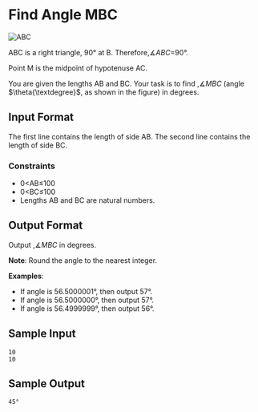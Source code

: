 # Find Angle MBC
![ABC](https://www.golinuxcloud.com/wp-content/uploads/find-angle-300x249.jpg)
 
ABC is a right triangle, 90° at B.
Therefore,$`\measuredangle ABC`$=90°.

Point M is the midpoint of hypotenuse AC.

You are given the lengths AB and BC.
Your task is to find ,$`\measuredangle MBC`$ (angle $`\theta{\textdegree}`$, as shown in the figure) in degrees.

## Input Format

The first line contains the length of side AB.
The second line contains the length of side BC.

### Constraints
- 0\<AB$`\leq`$100
- 0\<BC$`\leq`$100
- Lengths AB and BC are natural numbers.
## Output Format

Output ,$`\measuredangle MBC`$ in degrees.

__Note__: Round the angle to the nearest integer.

__Examples__:
- If angle is 56.5000001°, then output 57°.
- If angle is 56.5000000°, then output 57°.
- If angle is 56.4999999°, then output 56°.
## Sample Input
```
10
10
```
## Sample Output
```
45°
```
